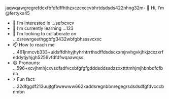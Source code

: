 jaqwqawgregrefdcxfbfdfdffhthzxczcxccvbhrtdsdsds422nhng32m- 👋 Hi, I’m @fertyks45
- 👀 I’m interested in ...sefxcvcv
- 🌱 I’m currently learning ...123
- 💞️ I’m looking to collaborate on ...dsrewrgeethggbfg3432wbfgbhsssvcxxc
- 📫 How to reach me ...461jnmcvb333+uidsffdhhyjhyhrhtrrthsdffdsdscxxmjnvhgvkjhkjzcxzxrfeddytjyhjgh5256vfdfdfwqaawqss
- 😄 Pronouns: ...596+xcvjhmhjcxvsdfsdfvcxbfgfgfgdddsddssdzzxxttttmhjmjhbnbdfcfbnn
- ⚡ Fun fact: ...22dfggdf213uujtgfbwewww662xaddsregnbbnregegrsdsdsdfgfdvcccbnmbn
<!---rhtwqeddssdfgbdfgiuiuig554dsffxvcxcvcdgffgdgdfrtgfgfbmnbnkjklkjl
fertyks/fertyks is a ✨ special ✨ repository becauseasf its 123README.md` (thsdfis file) appears on your GitHub profil4az5ewf5evc366dfgdfgcxvvcxxcv
You can click the Preview link to take a look at your changes.fwewwcvbvcbsfdcvbcvcvcvhthtthy
dvdvdfds
dsdgfdsfdsfds
xvcccc

